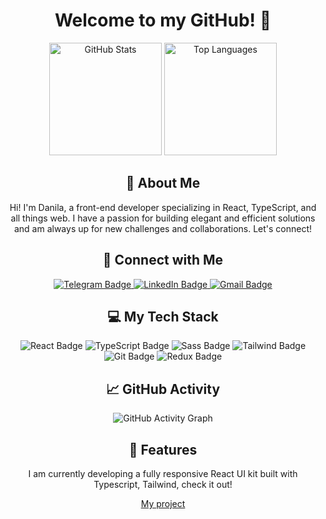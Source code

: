 <div id="header" align="center">
  <h1>Welcome to my GitHub! 👋</h1>
  <p align="center">
    <img src="https://github-readme-stats.vercel.app/api?username=DanilaTravkov&show_icons=true&theme=dark&hide=prs&count_private=true&hide_border=true" alt="GitHub Stats" height="180">
    <img src="https://github-readme-stats.vercel.app/api/top-langs/?username=DanilaTravkov&layout=compact&langs_count=8&theme=dark&hide_border=true" alt="Top Languages" height="180">
  </p>

  <h2>👤 About Me</h2>
  <p>Hi! I'm Danila, a front-end developer specializing in React, TypeScript, and all things web. I have a passion for building elegant and efficient solutions and am always up for new challenges and collaborations. Let's connect!</p>
  
  <h2>🚀 Connect with Me</h2>
  <div id="badges">
    <a href="https://t.me/datravkov">
      <img src="https://img.shields.io/badge/Telegram-2CA5E0?style=for-the-badge&logo=telegram&logoColor=white" alt="Telegram Badge"/>
    </a>
    <a href="https://www.linkedin.com/in/danila-travkov/">
      <img src="https://img.shields.io/badge/LinkedIn-blue?style=for-the-badge&logo=linkedin&logoColor=white" alt="LinkedIn Badge"/>
    </a>
    <a href="mailto:datravkov@gmail.com">
      <img src="https://img.shields.io/badge/Gmail-D14836?style=for-the-badge&logo=gmail&logoColor=white" alt="Gmail Badge"/>
    </a>
  </div>

  <h2>💻 My Tech Stack</h2>
  <p>
    <img src="https://img.shields.io/badge/React-20232A?style=for-the-badge&logo=react&logoColor=61DAFB" alt="React Badge"/>
    <img src="https://img.shields.io/badge/TypeScript-007ACC?style=for-the-badge&logo=typescript&logoColor=white" alt="TypeScript Badge"/>
    <img src="https://img.shields.io/badge/Sass-CC6699?style=for-the-badge&logo=sass&logoColor=white" alt="Sass Badge"/>
    <img src="https://img.shields.io/badge/Tailwind_CSS-38B2AC?style=for-the-badge&logo=tailwind-css&logoColor=white" alt="Tailwind Badge"/>
    <img src="https://img.shields.io/badge/Git-F05032?style=for-the-badge&logo=git&logoColor=white" alt="Git Badge"/>
    <img src="https://img.shields.io/badge/Redux-764ABC?style=for-the-badge&logo=redux&logoColor=white" alt="Redux Badge"/>
  </p>

  <h2>📈 GitHub Activity</h2>
  <p>
    <img src="https://github-readme-activity-graph.cyclic.app/graph?username=daheatmaker&theme=react-dark&hide_border=true&area=true" alt="GitHub Activity Graph">
  </p>

  <h2>📂 Features</h2>
  <p>I am currently developing a fully responsive React UI kit built with Typescript, Tailwind, check it out!</p>
  <a href="https://github.com/DanilaTravkov/React_UIKit">My project</a>

</div>
